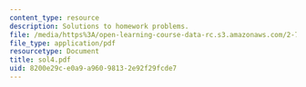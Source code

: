 ```yaml
---
content_type: resource
description: Solutions to homework problems.
file: /media/https%3A/open-learning-course-data-rc.s3.amazonaws.com/2-75-precision-machine-design-fall-2001/8200e29ce0a9a96098132e92f29fcde7_sol4.pdf
file_type: application/pdf
resourcetype: Document
title: sol4.pdf
uid: 8200e29c-e0a9-a960-9813-2e92f29fcde7
---
```

